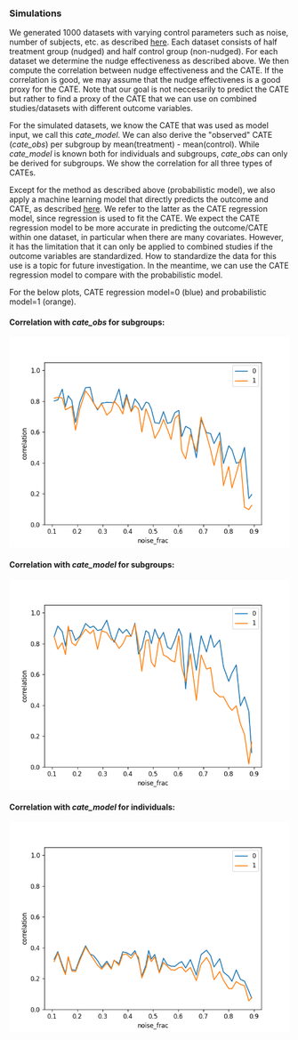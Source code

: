 
### Simulations
We generated 1000 datasets with varying control parameters such as noise, number of subjects, etc. as described [here](nudging/simulation/README.md). Each dataset consists of half treatment group (nudged) and half control group (non-nudged). For each dataset we determine the nudge effectiveness as described above. We then compute the correlation between nudge effectiveness and the CATE. If the correlation is good, we may assume that the nudge effectivenes is a good proxy for the CATE. Note that our goal is not neccesarily to predict the CATE but rather to find a proxy of the CATE that we can use on combined studies/datasets with different outcome variables.

For the simulated datasets, we know the CATE that was used as model input, we call this *cate_model*. We can also derive the "observed" CATE (*cate_obs*) per subgroup by mean(treatment) - mean(control). While *cate_model* is known both for individuals and subgroups, *cate_obs* can only be derived for subgroups. We show the correlation for all three types of CATEs.

Except for the method as described above (probabilistic model), we also apply a machine learning model that directly predicts the outcome and CATE, as described [here](nudging/model/README.md). We refer to the latter as the CATE regression model, since regression is used to fit the CATE. We expect the CATE regression model to be more accurate in predicting the outcome/CATE within one dataset, in particular when there are many covariates. However, it has the limitation that it can only be applied to combined studies if the outcome variables are standardized. How to standardize the data for this use is a topic for future investigation. In the meantime, we can use the CATE regression model to compare with the probabilistic model.

For the below plots, CATE regression model=0 (blue) and probabilistic model=1 (orange).

#### Correlation with *cate_obs* for subgroups:
![subgroups_cate_obs](../plots_subgroups_cate_obs/noise_frac.png)

#### Correlation with *cate_model* for subgroups:
![subgroups_cate_model](../plots_subgroups_cate_model/noise_frac.png)

#### Correlation with *cate_model* for individuals:
![ind_cate_obs](../plots_ind_cate_model/noise_frac.png)
